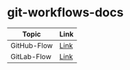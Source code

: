 # git-workflows-docs

| Topic       | Link                          |
| ----------- | ----------------------------- |
| GitHub-Flow | [Link](./docs/github_flow.md) |
| GitLab-Flow | [Link](./docs/GitLab_flow.md) |

